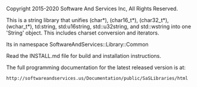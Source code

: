 
Copyright 2015-2020 Software And Services Inc, All Rights Reserved.

This is a string library that unifies (char*), (char16_t*), (char32_t*), (wchar_t*),
td:string, std:u16string, std::u32string, and std::wstring into one 'String' object.
This includes charset conversion and iterators.

Its in namespace SoftwareAndServices::Library::Common

Read the INSTALL.md file for build and installation instructions.

The full programming documentation for the latest released version is at:

	http://softwareandservices.us/Documentation/public/SaSLibraries/html

